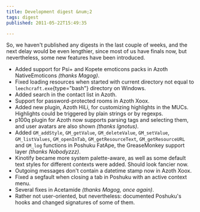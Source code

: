 ```yaml
---
title: Development digest &num;2
tags: digest
published: 2011-05-22T15:49:35

---
```


So, we haven't published any digests in the last couple of weeks, and
the next delay would be even lengthier, since most of us have finals
now, but nevertheless, some new features have been introduced.

- Added support for Psi+ and Kopete emoticons packs in Azoth
  NativeEmoticons *(thanks Magog)*.
- Fixed loading resources when started with current directory not
  equal to `leechcraft.exe`{type="bash"} directory on Windows.
- Added search in the contact list in Azoth.
- Support for password-protected rooms in Azoth Xoox.
- Added new plugin, Azoth HiLi, for customizing highlights in
  the MUCs. Highlights could be triggered by plain strings or
  by regexps.
- p100q plugin for Azoth now supports parsing tags and selecting them,
  and user avatars are also shown *(thanks Ignotus)*.
- Added `GM_addStyle`, `GM_getValue`, `GM_deleteValue`, `GM_setValue`,
  `GM_listValues`, `GM_openInTab`, `GM_getResourceText`,
  `GM_getResourceURL` and `GM_log` functions in Poshuku FatApe, the
  GreaseMonkey support layer *(thanks Nobodyzzz)*.
- Kinotify became more system palette-aware, as well as some default
  text styles for different contexts were added. Should look
  fancier now.
- Outgoing messages don't contain a datetime stamp now in Azoth Xoox.
- Fixed a segfault when closing a tab in Poshuku with an active
  context menu.
- Several fixes in Acetamide *(thanks Magog, once again)*.
- Rather not user-oriented, but nevertheless: documented Poshuku's
  hooks and changed signatures of some of them.
